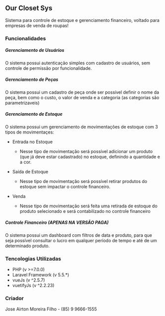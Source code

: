 ## Our Closet Sys

Sistema para controle de estoque e gerenciamento financeiro, voltado para empresas de venda de roupas!

### Funcionalidades

##### Gerenciamento de Usuários

O sistema possui autenticação simples com cadastro de usuários, sem controle de permissão por funcionalidade.

##### Gerenciamento de Peças

O sistema possui um cadastro de peça onde ser possível definir o nome da peça, bem como o custo, o valor de venda e a categoria (as categorias são parametrizaveis)

##### Gerenciamento de Estoque

O sistema possui um gerenciamento de movimentações de estoque com 3 tipos de movimentaçes:

* Entrada no Estoque
  * Nesse tipo de movimentação será possível adicionar um produto (que já deve estar cadastrado) no estoque, definindo a quantidade e a cor.

* Saída de Estoque
  * Nesse tipo de movimentação será possível retirar produtos do estoque sem impactar o controle financeiro.

* Venda
  * Nesse tipo de movimentação será feita uma retirada de estoque do produto selecionado e será contabilizado no controle financeiro

##### Controle Financeiro (APENAS NA VERSÃO PAGA)

O sistema possui um dashboard com filtros de data e produto, para que seja possível consultar o lucro em qualquer período de tempo e até de um determinado produto.

### Tencologias Utilizadas

- PHP (v >=7.0.0)
- Laravel Framework (v 5.5.*)
- vueJs (v ^2.5.7)
- vuetifyJs (v ^2.2.23)

### Criador

Jose Airton Moreira Filho - (85) 9 9666-1555